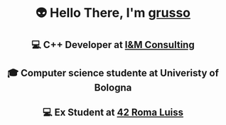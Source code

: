<h1 align=center> 
  👽 Hello There, I'm <a href="https://github.com/grusso02">grusso</a>
</h1>

<h2 align=center> 
💻 C++ Developer at <a href="https://www.iemmeconsulting.it/">I&M Consulting</a>
</h2>

<h2 align=center> 
🎓 Computer science studente at Univeristy of Bologna</a>
</h2>

<h2 align=center> 
💻 Ex Student at <a href="https://42roma.it/en/">42 Roma Luiss</a>
</h2>
